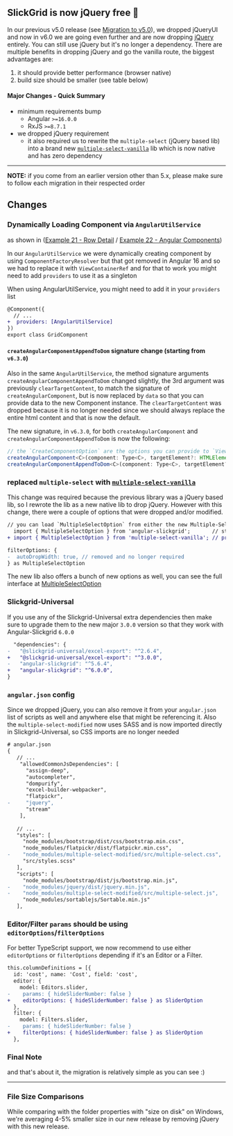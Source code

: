 ## SlickGrid is now jQuery free 🌊

In our previous v5.0 release (see [Migration to v5.0](https://github.com/ghiscoding/angular-slickgrid/wiki/Migration-to-5.x)), we dropped jQueryUI and now in v6.0 we are going even further and are now dropping [jQuery](https://jquery.com/) entirely. You can still use jQuery but it's no longer a dependency. There are multiple benefits in dropping jQuery and go the vanilla route, the biggest advantages are:

1. it should provide better performance (browser native)
2. build size should be smaller (see table below) 

#### Major Changes - Quick Summary
- minimum requirements bump
  - Angular `>=16.0.0`
  - RxJS `>=8.7.1`
- we dropped jQuery requirement
  - it also required us to rewrite the `multiple-select` (jQuery based lib) into a brand new [`multiple-select-vanilla`](https://github.com/ghiscoding/multiple-select-vanilla) lib which is now native and has zero dependency

---

**NOTE:** if you come from an earlier version other than 5.x, please make sure to follow each migration in their respected order

## Changes

### Dynamically Loading Component via `AngularUtilService`
as shown in ([Example 21 - Row Detail](https://ghiscoding.github.io/angular-slickgrid-demos/#/rowdetail) / [Example 22 - Angular Components](https://ghiscoding.github.io/angular-slickgrid-demos/#/angular-components))

In our `AngularUtilService` we were dynamically creating component by using `ComponentFactoryResolver` but that got removed in Angular 16 and so we had to replace it with `ViewContainerRef` and for that to work you might need to add `providers` to use it as a singleton

When using AngularUtilService, you might need to add it in your `providers` list
```diff
@Component({
  // ...
+  providers: [AngularUtilService]
})
export class GridComponent
```

#### `createAngularComponentAppendToDom` signature change (starting from `v6.3.0`)
Also in the same `AngularUtilService`, the method signature arguments `createAngularComponentAppendToDom` changed slightly, the 3rd argument was previously `clearTargetContent`, to match the signature of `createAngularComponent`, but is now replaced by `data` so that you can provide data to the new Component instance. The `clearTargetContent` was dropped because it is no longer needed since we should always replace the entire html content and that is now the default. 

The new signature, in `v6.3.0`, for both `createAngularComponent` and `createAngularComponentAppendToDom` is now the following:
```ts
// the `CreateComponentOption` are the options you can provide to `ViewContainerRef.createComponent`
createAngularComponent<C>(component: Type<C>, targetElement?: HTMLElement, data?: any, createCompOptions?: CreateComponentOption) {}
createAngularComponentAppendToDom<C>(component: Type<C>, targetElement?: HTMLElement, data?: any, createCompOptions?: CreateComponentOption) {}
```

### replaced `multiple-select` with [`multiple-select-vanilla`](https://github.com/ghiscoding/multiple-select-vanilla)
This change was required because the previous library was a jQuery based lib, so I rewrote the lib as a new native lib to drop jQuery. However with this change, there were a couple of options that were dropped and/or modified. 

```diff
// you can load `MultipleSelectOption` from either the new Multiple-Select-Vanilla lib or from Angular-Slickgrid (which is a re-export)
  import { MultipleSelectOption } from 'angular-slickgrid';       // still works, but is a re-export of the import shown below
+ import { MultipleSelectOption } from 'multiple-select-vanilla'; // preferred

filterOptions: { 
-  autoDropWidth: true, // removed and no longer required
} as MultipleSelectOption
```

The new lib also offers a bunch of new options as well, you can see the full interface at [MultipleSelectOption](https://github.com/ghiscoding/multiple-select-vanilla/blob/main/lib/src/interfaces/multipleSelectOption.interface.ts)

### Slickgrid-Universal
If you use any of the Slickgrid-Universal extra dependencies then make sure to upgrade them to the new major `3.0.0` version so that they work with Angular-Slickgrid `6.0.0`

```diff
  "dependencies": {
-   "@slickgrid-universal/excel-export": "^2.6.4",
+   "@slickgrid-universal/excel-export": "^3.0.0",
-   "angular-slickgrid": "^5.6.4",
+   "angular-slickgrid": "^6.0.0",
}
```

### `angular.json` config
Since we dropped jQuery, you can also remove it from your `angular.json` list of scripts as well and anywhere else that might be referencing it. Also the `multiple-select-modified` now uses SASS and is now imported directly in Slickgrid-Universal, so CSS imports are no longer needed

```diff
# angular.json
{ 
   // ...
    "allowedCommonJsDependencies": [
      "assign-deep",
      "autocompleter",
      "dompurify",
      "excel-builder-webpacker",
      "flatpickr",
-     "jquery",
      "stream"
    ],
 
   // ...
   "styles": [
     "node_modules/bootstrap/dist/css/bootstrap.min.css",
     "node_modules/flatpickr/dist/flatpickr.min.css",
-    "node_modules/multiple-select-modified/src/multiple-select.css",
     "src/styles.scss"
   ],
   "scripts": [
     "node_modules/bootstrap/dist/js/bootstrap.min.js",
-    "node_modules/jquery/dist/jquery.min.js",
-    "node_modules/multiple-select-modified/src/multiple-select.js",
     "node_modules/sortablejs/Sortable.min.js"
   ],
```

### Editor/Filter `params` should be using `editorOptions`/`filterOptions`
For better TypeScript support, we now recommend to use either `editorOptions` or `filterOptions` depending if it's an Editor or a Filter.

```diff
this.columnDefinitions = [{
  id: 'cost', name: 'Cost', field: 'cost',
  editor: {
    model: Editors.slider,
-    params: { hideSliderNumber: false }
+    editorOptions: { hideSliderNumber: false } as SliderOption
  },
  filter: {
    model: Filters.slider,
-    params: { hideSliderNumber: false }
+    filterOptions: { hideSliderNumber: false } as SliderOption
  },
```

### Final Note
and that's about it, the migration is relatively simple as you can see :)

---

### File Size Comparisons
While comparing with the folder properties with "size on disk" on Windows, we're averaging 4-5% smaller size in our new release by removing jQuery with this new release.